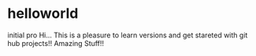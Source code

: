 # helloworld
initial pro
Hi...
This is a pleasure to learn versions and get stareted with git hub projects!!
Amazing Stuff!!
